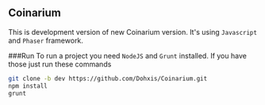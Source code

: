 Coinarium
---------
This is development version of new Coinarium version. It's using `Javascript` and `Phaser` framework.

###Run
To run a project you need `NodeJS` and `Grunt` installed. If you have those just run these commands
```bash
git clone -b dev https://github.com/Dohxis/Coinarium.git
npm install
grunt
```
